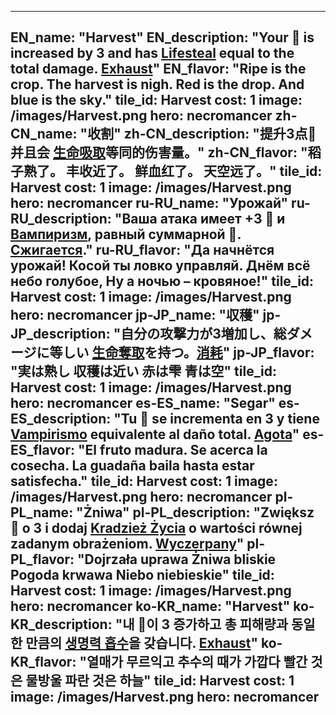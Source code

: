 ---

EN_name: "Harvest"
EN_description: "Your 🔸 is increased by 3 and has  <u>Lifesteal</u> equal to the total damage. <u>Exhaust</u>"
EN_flavor: "Ripe is the crop. 
The harvest is nigh. 
Red is the drop. 
And blue is the sky."
tile_id: Harvest
cost: 1
image: /images/Harvest.png
hero: necromancer
zh-CN_name: "收割"
zh-CN_description: "提升3点🔸并且会 <u>生命吸取</u>等同的伤害量。"
zh-CN_flavor: "稻子熟了。
丰收近了。
鲜血红了。
天空远了。"
tile_id: Harvest
cost: 1
image: /images/Harvest.png
hero: necromancer
ru-RU_name: "Урожай"
ru-RU_description: "Ваша атака имеет +3 🔸 и  <u>Вампиризм</u>, равный суммарной 🔸. <u>Сжигается</u>."
ru-RU_flavor: "Да начнётся урожай!
Косой ты ловко управляй.
Днём всё небо голубое,
Ну а ночью – кровяное!"
tile_id: Harvest
cost: 1
image: /images/Harvest.png
hero: necromancer
jp-JP_name: "収穫"
jp-JP_description: "自分の攻撃力が3増加し、総ダメージに等しい <u>生命奪取</u>を持つ。<u>消耗</u>"
jp-JP_flavor: "実は熟し
収穫は近い
赤は雫
青は空"
tile_id: Harvest
cost: 1
image: /images/Harvest.png
hero: necromancer
es-ES_name: "Segar"
es-ES_description: "Tu 🔸 se incrementa en 3 y tiene  <u>Vampirismo</u> equivalente al daño total. <u>Agota</u>"
es-ES_flavor: "El fruto madura.
Se acerca la cosecha.
La guadaña baila
hasta estar satisfecha."
tile_id: Harvest
cost: 1
image: /images/Harvest.png
hero: necromancer
pl-PL_name: "Żniwa"
pl-PL_description: "Zwiększ 🔸 o 3 i dodaj  <u>Kradzież Życia</u> o wartości równej zadanym obrażeniom. <u>Wyczerpany</u>"
pl-PL_flavor: "Dojrzała uprawa
Żniwa bliskie
Pogoda krwawa
Niebo niebieskie"
tile_id: Harvest
cost: 1
image: /images/Harvest.png
hero: necromancer
ko-KR_name: "Harvest"
ko-KR_description: "내 🔸이 3 증가하고 총 피해량과 동일한 만큼의  <u>생명력 흡수</u>을 갖습니다. <u>Exhaust</u>"
ko-KR_flavor: "열매가 무르익고
추수의 때가 가깝다
빨간 것은 물방울
파란 것은 하늘"
tile_id: Harvest
cost: 1
image: /images/Harvest.png
hero: necromancer
---